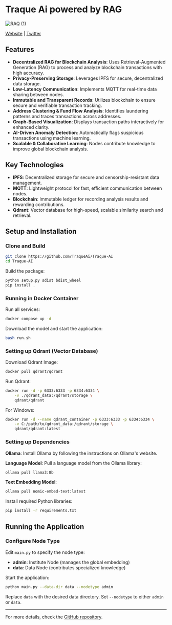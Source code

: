 # Traque Ai powered by RAG
![RAQ (1)](https://github.com/user-attachments/assets/bf3d8374-ef66-4a7f-a043-5253e0d9ce4b)

[Website](https://traque.xyz) | [Twitter](https://twitter.com/TraqueAi)


## Features


- **Decentralized RAG for Blockchain Analysis**: Uses Retrieval-Augmented Generation (RAG) to process and analyze blockchain transactions with high accuracy.
- **Privacy-Preserving Storage**: Leverages IPFS for secure, decentralized data storage.
- **Low-Latency Communication**: Implements MQTT for real-time data sharing between nodes.
- **Immutable and Transparent Records**: Utilizes blockchain to ensure secure and verifiable transaction tracking.
- **Address Clustering & Fund Flow Analysis**: Identifies laundering patterns and traces transactions across addresses.
- **Graph-Based Visualization**: Displays transaction paths interactively for enhanced clarity.
- **AI-Driven Anomaly Detection**: Automatically flags suspicious transactions using machine learning.
- **Scalable & Collaborative Learning**: Nodes contribute knowledge to improve global blockchain analysis.

## Key Technologies

- **IPFS**: Decentralized storage for secure and censorship-resistant data management.
- **MQTT**: Lightweight protocol for fast, efficient communication between nodes.
- **Blockchain**: Immutable ledger for recording analysis results and rewarding contributions.
- **Qdrant**: Vector database for high-speed, scalable similarity search and retrieval.

## Setup and Installation

### Clone and Build

```sh
git clone https://github.com/TraqueAi/Traque-AI
cd Traque-AI
```

Build the package:

```sh
python setup.py sdist bdist_wheel
pip install .
```

### Running in Docker Container

Run all services:

```sh
docker compose up -d
```

Download the model and start the application:

```sh
bash run.sh
```

### Setting up Qdrant (Vector Database)

Download Qdrant Image:

```sh
docker pull qdrant/qdrant
```

Run Qdrant:

```sh
docker run -d -p 6333:6333 -p 6334:6334 \
    -v ./qdrant_data:/qdrant/storage \
    qdrant/qdrant
```

For Windows:

```sh
docker run -d --name qdrant_container -p 6333:6333 -p 6334:6334 \
    -v C:/path/to/qdrant_data:/qdrant/storage \
    qdrant/qdrant:latest
```

### Setting up Dependencies

**Ollama**: Install Ollama by following the instructions on Ollama's website.

**Language Model**: Pull a language model from the Ollama library:

```sh
ollama pull llama3:8b
```

**Text Embedding Model**:

```sh
ollama pull nomic-embed-text:latest
```

Install required Python libraries:

```sh
pip install -r requirements.txt
```

## Running the Application

### Configure Node Type

Edit `main.py` to specify the node type:

- **admin**: Institute Node (manages the global embedding)
- **data**: Data Node (contributes specialized knowledge)

Start the application:

```sh
python main.py --data-dir data --nodetype admin
```

Replace `data` with the desired data directory. Set `--nodetype` to either `admin` or `data`.

---

For more details, check the [GitHub repository](https://github.com/TraqueAi/Traque-AI).

